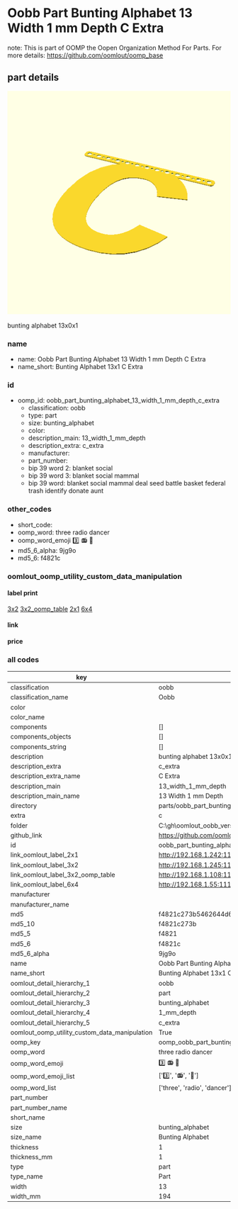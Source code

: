 # Oobb Part Bunting Alphabet 13 Width 1 mm Depth C Extra  

note: This is part of OOMP the Oopen Organization Method For Parts. For more details: https://github.com/oomlout/oomp_base

##  part details
  

[![](3dpr.png)](3dpr.png)

bunting alphabet 13x0x1



### name
* name: Oobb Part Bunting Alphabet 13 Width 1 mm Depth C Extra
* name_short: Bunting Alphabet 13x1 C Extra
### id
* oomp_id: oobb_part_bunting_alphabet_13_width_1_mm_depth_c_extra
  * classification: oobb
  * type: part
  * size: bunting_alphabet
  * color: 
  * description_main: 13_width_1_mm_depth
  * description_extra: c_extra
  * manufacturer: 
  * part_number: 
  * bip 39 word 2: blanket social
  * bip 39 word 3: blanket social mammal
  * bip 39 word: blanket social mammal deal seed battle basket federal trash identify donate aunt

### other_codes
* short_code: 
* oomp_word: three radio dancer
* oomp_word_emoji :three: :radio: :dancer:
* md5_6_alpha: 9jg9o
* md5_6: f4821c






### oomlout_oomp_utility_custom_data_manipulation
#### label print
[3x2](http://192.168.1.245:1112/?label=oomp%209jg9o)
[3x2_oomp_table](http://192.168.1.108:1112/?label=oomp%209jg9o)
[2x1](http://192.168.1.242:1112/?label=oomp%209jg9o)
[6x4](http://192.168.1.55:1112/?label=oomp%209jg9o)    

#### link

                              

#### price







### all codes 
| key | value |  
| --- | --- |  
| classification | oobb |  
| classification_name | Oobb |  
| color |  |  
| color_name |  |  
| components | [] |  
| components_objects | [] |  
| components_string | [] |  
| description | bunting alphabet 13x0x1 |  
| description_extra | c_extra |  
| description_extra_name | C Extra |  
| description_main | 13_width_1_mm_depth |  
| description_main_name | 13 Width 1 mm Depth |  
| directory | parts/oobb_part_bunting_alphabet_13_width_1_mm_depth_c_extra |  
| extra | c |  
| folder | C:\gh\oomlout_oobb_version_4_generated_parts\parts\oobb_part_bunting_alphabet_13_width_1_mm_depth_c_extra |  
| github_link | https://github.com/oomlout/oomlout_oomp_part_src/tree/main/parts/oobb_part_bunting_alphabet_13_width_1_mm_depth_c_extra |  
| id | oobb_part_bunting_alphabet_13_width_1_mm_depth_c_extra |  
| link_oomlout_label_2x1 | http://192.168.1.242:1112/?label=oomp%209jg9o |  
| link_oomlout_label_3x2 | http://192.168.1.245:1112/?label=oomp%209jg9o |  
| link_oomlout_label_3x2_oomp_table | http://192.168.1.108:1112/?label=oomp%209jg9o |  
| link_oomlout_label_6x4 | http://192.168.1.55:1112/?label=oomp%209jg9o |  
| manufacturer |  |  
| manufacturer_name |  |  
| md5 | f4821c273b5462644d6173830d7378ba |  
| md5_10 | f4821c273b |  
| md5_5 | f4821 |  
| md5_6 | f4821c |  
| md5_6_alpha | 9jg9o |  
| name | Oobb Part Bunting Alphabet 13 Width 1 mm Depth C Extra |  
| name_short | Bunting Alphabet 13x1 C Extra |  
| oomlout_detail_hierarchy_1 | oobb |  
| oomlout_detail_hierarchy_2 | part |  
| oomlout_detail_hierarchy_3 | bunting_alphabet |  
| oomlout_detail_hierarchy_4 | 1_mm_depth |  
| oomlout_detail_hierarchy_5 | c_extra |  
| oomlout_oomp_utility_custom_data_manipulation | True |  
| oomp_key | oomp_oobb_part_bunting_alphabet_13_width_1_mm_depth_c_extra |  
| oomp_word | three radio dancer |  
| oomp_word_emoji | :three: :radio: :dancer: |  
| oomp_word_emoji_list | [':three:', ':radio:', ':dancer:'] |  
| oomp_word_list | ['three', 'radio', 'dancer'] |  
| part_number |  |  
| part_number_name |  |  
| short_name |  |  
| size | bunting_alphabet |  
| size_name | Bunting Alphabet |  
| thickness | 1 |  
| thickness_mm | 1 |  
| type | part |  
| type_name | Part |  
| width | 13 |  
| width_mm | 194 |  
